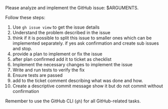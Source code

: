 Please analyze and implement the GitHub issue: $ARGUMENTS.

Follow these steps:

1. Use `gh issue view` to get the issue details
2. Understand the problem described in the issue
3. think if it is possible to split this issue to smaller ones which can be implemented separately. if yes ask confirmation and create sub issues and stop.
4. provide a plan to implement or fix the issue
5. after plan confirmed add it to ticket as checklist
6. Implement the necessary changes to implement the issue
7. Write and run tests to verify the fix
8. Ensure tests are passed
9. add to the ticket comment describing what was done and how. 
10. Create a descriptive commit message show it but do not commit without confirmation

Remember to use the GitHub CLI (`gh`) for all GitHub-related tasks.
